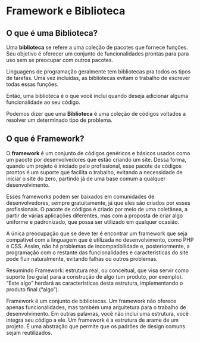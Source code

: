 #  Framework e Biblioteca  

## O que é uma Biblioteca?
Uma **biblioteca** se refere a uma coleção de pacotes que fornece funções. Seu objetivo é oferecer um conjunto de funcionalidades prontas para para uso sem se preocupar com outros pacotes.

Linguagens de programação geralmente tem bibliotecas pra todos os tipos de tarefas. Uma vez incluídas, as bibliotecas evitam o trabalho de escrever todas essas funções.

Então, uma biblioteca é o que você inclui quando deseja adicionar alguma funcionalidade ao seu código.

Podemos dizer que uma **Biblioteca** é uma coleção de códigos voltados a resolver um determinado tipo de problema.

## O que é Framework?
O **framework** é um conjunto de códigos genéricos e básicos usados como um pacote por desenvolvedores que estão criando um site. Dessa forma, quando um projeto é iniciado pelo profissional, esse pacote de códigos prontos é um suporte que facilita o trabalho, evitando a necessidade de iniciar o site do zero, partindo já de uma base comum a qualquer desenvolvimento.

Esses frameworks podem ser baixados em comunidades de desenvolvedores, sempre gratuitamente, já que eles são criados por esses profissionais. O pacote de códigos é criado por meio de uma coletânea, a partir de várias aplicações diferentes, mas com a proposta de criar algo uniforme e padronizado, que possa ser utilizado em qualquer ocasião.

A única preocupação que se deve ter é encontrar um framework que seja compatível com a linguagem que é utilizada no desenvolvimento, como PHP e CSS. Assim, não há problemas de incompatibilidade e, posteriormente, a programação com o restante das funcionalidades e características do site pode fluir naturalmente, evitando falhas ou outros problemas. 

Resumindo  Framework: estrutura real, ou conceitual, que visa servir como suporte (ou guia) para a construção de algo (um produto, por exemplo). “Este algo” herdará as características desta estrutura, implementando o produto final (“algo”). 

Framework é um conjunto de bibliotecas. Um framework não oferece apenas funcionalidades, mas também uma arquitetura para o trabalho de desenvolvimento. Em outras palavras, você não inclui uma estrutura, você integra seu código a ele. Um framework é a estrutura de arame de um projeto. É uma abstração que permite que os padrões de design comuns sejam reutilizados.
